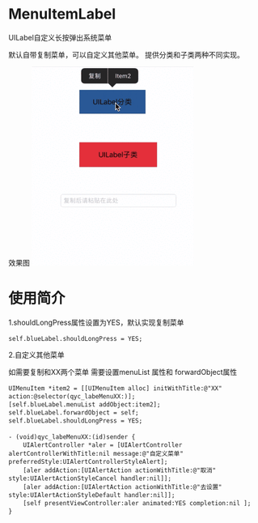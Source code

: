 # MenuItemLabel
UILabel自定义长按弹出系统菜单

默认自带复制菜单，可以自定义其他菜单。
提供分类和子类两种不同实现。

效果图
![效果图](https://github.com/LixinQian/MenuItemLabel/blob/master/效果图.gif "效果图")
# 使用简介
1.shouldLongPress属性设置为YES，默认实现复制菜单
```
self.blueLabel.shouldLongPress = YES;
```
2.自定义其他菜单

如需要复制和XX两个菜单 需要设置menuList 属性和 forwardObject属性
```
UIMenuItem *item2 = [[UIMenuItem alloc] initWithTitle:@"XX" action:@selector(qyc_labeMenuXX:)];
[self.blueLabel.menuList addObject:item2];
self.blueLabel.forwardObject = self;
self.blueLabel.shouldLongPress = YES;

- (void)qyc_labeMenuXX:(id)sender {
    UIAlertController *aler = [UIAlertController alertControllerWithTitle:nil message:@"自定义菜单" preferredStyle:UIAlertControllerStyleAlert];
    [aler addAction:[UIAlertAction actionWithTitle:@"取消" style:UIAlertActionStyleCancel handler:nil]];
    [aler addAction:[UIAlertAction actionWithTitle:@"去设置" style:UIAlertActionStyleDefault handler:nil]];
    [self presentViewController:aler animated:YES completion:nil ];
}

```
